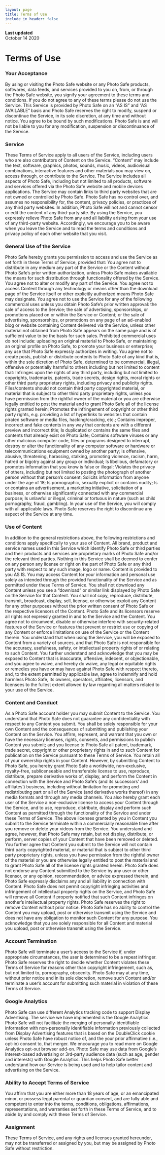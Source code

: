 ```yaml
---
layout: page
title: Terms of Use
include_in_header: false
---
```


**Last updated**  
October 14 2020

# Terms of Use

### Your Acceptance

By using or visiting the Photo Safe website or any Photo Safe products, softwares, data feeds, and services provided to you on, from, or through the Photo Safe website, you signify your agreement to these terms and conditions. If you do not agree to any of these terms please do not use the Service.
This Service is provided by Photo Safe on an “AS IS” and “AS AVAILABLE” basis and Photo Safe reserves the right to modify, suspend or discontinue the Service, in its sole discretion, at any time and without notice. You agree to be bound by such modifications. Photo Safe is and will not be liable to you for any modification, suspension or discontinuance of the Service.

### Service

These Terms of Service apply to all users of the Service, including users who are also contributors of Content on the Service. “Content” may include the text, software, graphics, photos, sounds, music, videos, audiovisual combinations, interactive features and other materials you may view on, access through, or contribute to the Service. The Service includes all aspects of Photo Safe, including but not limited to all products, software and services offered via the Photo Safe website and mobile devices applications.
The Service may contain links to third party websites that are not owned or controlled by Photo Safe. Photo Safe has no control over, and assumes no responsibility for, the content, privacy policies, or practices of any third party websites. In addition, Photo Safe will not and cannot censor or edit the content of any third-party site. By using the Service, you expressly relieve Photo Safe from any and all liability arising from your use of any third-party website.
Accordingly, we encourage you to be aware when you leave the Service and to read the terms and conditions and privacy policy of each other website that you visit.


### General Use of the Service

Photo Safe hereby grants you permission to access and use the Service as set forth in these Terms of Service, provided that:
You agree not to distribute in any medium any part of the Service or the Content without Photo Safe’s prior written authorization, unless Photo Safe makes available the means for such distribution through functionality offered by the Service.
You agree not to alter or modify any part of the Service.
You agree not to access Content through any technology or means other than the download page of the Service itself or other explicitly authorized means Photo Safe may designate.
You agree not to use the Service for any of the following commercial uses unless you obtain Photo Safe’s prior written approval:
the sale of access to the Service;
the sale of advertising, sponsorships, or promotions placed on or within the Service or Content; or
the sale of advertising, sponsorships, or promotions on any page of an ad-enabled blog or website containing Content delivered via the Service, unless other material not obtained from Photo Safe appears on the same page and is of sufficient value to be the basis for such sales.
Prohibited commercial uses do not include:
uploading an original material to Photo Safe, or maintaining an original profile on Photo Safe, to promote your business or enterprise;
any use that Photo Safe expressly authorizes in writing.
You agree not to create posts, publish or distribute contents to Photo Safe of any kind that is, within the sole dicretion of Photo Safe, determined to be commercial, illegal, offensive or potentially harmful to others including but not limited to content that:
Infringes upon the rights of any third party, including but not limited to copyrights, trademarks, patents, trade secrets, design rights, moral rights or other third party proprietary rights, including privacy and publicity rights. Files/contents should not contain third party copyrighted material, or material that is subject to other third party proprietary rights, unless you have permission from the rightful owner of the material or you are otherwise legally entitled to post the material and to grant Photo Safe all of the license rights granted herein;
Promotes the infringement of copyright or other third party rights, e.g. providing a list of hyperlinks to websites that contain pirated software or media files, hacking/cracking, etc.;
Contains improper, incorrect and fake contents in any way that contents are with a different preview and incorrect title;
Is duplicated or contains the same files and contents that already exist on Photo Safe;
Contains software viruses or any other malicious computer code, files or programs designed to interrupt, destroy or alter the functionality of any computer software or hardware or telecommunications equipment owned by another party;
Is offensive, abusive, threatening, harassing, stalking, promoting violence, racism, harm, hatred or bigotry against any group or individual;
Is libellous, defamatory or promotes information that you know is false or illegal;
Violates the privacy of others, including but not limited to posting the photograph of another person without that person’s consent;
Solicits information from anyone under the age of 18;
Is pornographic, sexually explicit or contains nudity;
Is or contains an advertisement, a marketing initiative, solicitation of a business, or otherwise significantly connected with any commercial purpose;
Is unlawful or illegal, criminal or tortuous in nature (such as child pornography, fraud, gambling).
In your use of the Service, you will comply with all applicable laws.
Photo Safe reserves the right to discontinue any aspect of the Service at any time.

### Use of Content

In addition to the general restrictions above, the following restrictions and conditions apply specifically to your use of Content.
All brand, product and service names used in this Service which identify Photo Safe or third parties and their products and services are proprietary marks of Photo Safe and/or the relevant third parties. Nothing in this Service shall be deemed to confer on any person any license or right on the part of Photo Safe or any third party with respect to any such image, logo or name.
Content is provided to you AS IS. You may access Content for your information and personal use solely as intended through the provided functionality of the Service and as permitted under these Terms of Service. You shall not download any Content unless you see a “download” or similar link displayed by Photo Safe on the Service for that Content. You shall not copy, reproduce, distribute, transmit, broadcast, display, sell, license, or otherwise exploit any Content for any other purposes without the prior written consent of Photo Safe or the respective licensors of the Content. Photo Safe and its licensors reserve all rights not expressly granted in and to the Service and the Content.
You agree not to circumvent, disable or otherwise interfere with security-related features of the Service or features that prevent or restrict use or copying of any Content or enforce limitations on use of the Service or the Content therein.
You understand that when using the Service, you will be exposed to Content from a variety of sources, and that Photo Safe is not responsible for the accuracy, usefulness, safety, or intellectual property rights of or relating to such Content. You further understand and acknowledge that you may be exposed to Content that is inaccurate, offensive, indecent, or objectionable, and you agree to waive, and hereby do waive, any legal or equitable rights or remedies you have or may have against Photo Safe with respect thereto, and, to the extent permitted by applicable law, agree to indemnify and hold harmless Photo Safe, its owners, operators, affiliates, licensors, and licensees to the fullest extent allowed by law regarding all matters related to your use of the Service.

### Content and Conduct

As a Photo Safe account holder you may submit Content to the Service. You understand that Photo Safe does not guarantee any confidentiality with respect to any Content you submit.
You shall be solely responsible for your own Content and the consequences of submitting and publishing your Content on the Service. You affirm, represent, and warrant that you own or have the necessary licenses, rights, consents, and permissions to publish Content you submit; and you license to Photo Safe all patent, trademark, trade secret, copyright or other proprietary rights in and to such Content for publication on the Service pursuant to these Terms of Service.
You retain all of your ownership rights in your Content. However, by submitting Content to Photo Safe, you hereby grant Photo Safe a worldwide, non-exclusive, royalty-free, sublicenseable and transferable license to use, reproduce, distribute, prepare derivative works of, display, and perform the Content in connection with the Service and Photo Safe’s (and its successors’ and affiliates’) business, including without limitation for promoting and redistributing part or all of the Service (and derivative works thereof) in any media formats and through any media channels. You also hereby grant each user of the Service a non-exclusive license to access your Content through the Service, and to use, reproduce, distribute, display and perform such Content as permitted through the functionality of the Service and under these Terms of Service. The above licenses granted by you in Content you submit to the Service terminate within a commercially reasonable time after you remove or delete your videos from the Service. You understand and agree, however, that Photo Safe may retain, but not display, distribute, or perform, server copies of your Content that have been removed or deleted.
You further agree that Content you submit to the Service will not contain third party copyrighted material, or material that is subject to other third party proprietary rights, unless you have permission from the rightful owner of the material or you are otherwise legally entitled to post the material and to grant Photo Safe all of the license rights granted herein.
Photo Safe does not endorse any Content submitted to the Service by any user or other licensor, or any opinion, recommendation, or advice expressed therein, and Photo Safe expressly disclaims any and all liability in connection with Content. Photo Safe does not permit copyright infringing activities and infringement of intellectual property rights on the Service, and Photo Safe will remove all Content if properly notified that such Content infringes on another’s intellectual property rights. Photo Safe reserves the right to remove Content without prior notice.
Photo Safe has no ability to control the Content you may upload, post or otherwise transmit using the Service and does not have any obligation to monitor such Content for any purpose. You acknowledge that you are solely responsible for all Content and material you upload, post or otherwise transmit using the Service.

### Account Termination

Photo Safe will terminate a user’s access to the Service if, under appropriate circumstances, the user is determined to be a repeat infringer.
Photo Safe reserves the right to decide whether Content violates these Terms of Service for reasons other than copyright infringement, such as, but not limited to, pornography, obscenity. Photo Safe may at any time, without prior notice and in its sole discretion, remove such Content and/or terminate a user’s account for submitting such material in violation of these Terms of Service.

### Google Analytics

Photo Safe can use different Analytics tracking code to support Display Advertising. The service we have implemented is the Google Analytics.
Photo Safe will not facilitate the merging of personally-identifiable information with non-personally identifiable information previously collected from Display Advertising features that is based on the DoubleClick cookie unless Photo Safe have robust notice of, and the your prior affirmative (i.e., opt-in) consent to, that merger. We encourage you to read more on Google Analytics opt-out browser add-on.
Photo Safe may use data from Google’s Interest-based advertising or 3rd-party audience data (such as age, gender and interests) with Google Analytics. This helps Photo Safe better understand how our Service is being used and to help tailor content and advertising on the Service.


### Ability to Accept Terms of Service

You affirm that you are either more than 18 years of age, or an emancipated minor, or possess legal parental or guardian consent, and are fully able and competent to enter into the terms, conditions, obligations, affirmations, representations, and warranties set forth in these Terms of Service, and to abide by and comply with these Terms of Service.

### Assignment

These Terms of Service, and any rights and licenses granted hereunder, may not be transferred or assigned by you, but may be assigned by Photo Safe without restriction.

